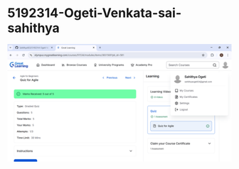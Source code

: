 # 5192314-Ogeti-Venkata-sai-sahithya
<img src="SDLC/ScreenshotGL/Screenshot of agile GL.png" alt="Dashboard Screenshot" />
